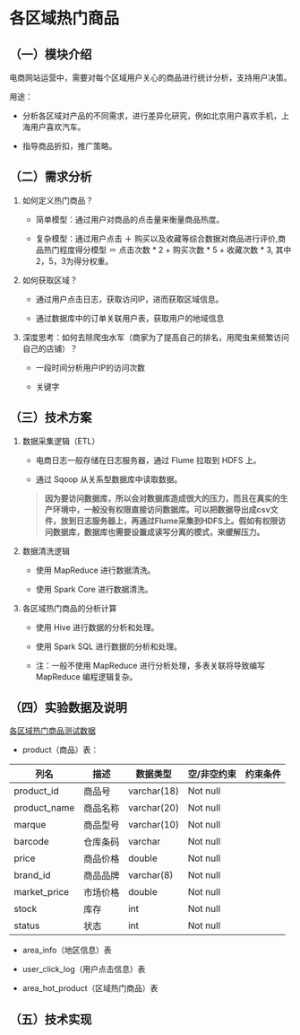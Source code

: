 
# 各区域热门商品

## （一）模块介绍

电商网站运营中，需要对每个区域用户关心的商品进行统计分析，支持用户决策。

用途：

* 分析各区域对产品的不同需求，进行差异化研究，例如北京用户喜欢手机，上海用户喜欢汽车。

* 指导商品折扣，推广策略。

## （二）需求分析

1. 如何定义热门商品？

	* 简单模型：通过用户对商品的点击量来衡量商品热度。
	
	* 复杂模型：通过用户点击 ＋ 购买以及收藏等综合数据对商品进行评价,商品热门程度得分模型 ＝ 点击次数 * 2 + 购买次数 * 5 + 收藏次数 * 3, 其中2，5，3为得分权重。

2. 如何获取区域？

	* 通过用户点击日志，获取访问IP，进而获取区域信息。
	
	* 通过数据库中的订单关联用户表，获取用户的地域信息

3. 深度思考：如何去除爬虫水军（商家为了提高自己的排名，用爬虫来频繁访问自己的店铺）？

	* 一段时间分析用户IP的访问次数
	
	* 关键字

## （三）技术方案

1. 数据采集逻辑（ETL）

	* 电商日志一般存储在日志服务器，通过 Flume 拉取到 HDFS 上。
	
	* 通过 Sqoop 从关系型数据库中读取数据。
	> **因为要访问数据库，所以会对数据库造成很大的压力，而且在真实的生产环境中，一般没有权限直接访问数据库。可以把数据导出成csv文件，放到日志服务器上，再通过Flume采集到HDFS上。假如有权限访问数据库，数据库也需要设置成读写分离的模式，来缓解压力。**

2. 数据清洗逻辑

	* 使用 MapReduce 进行数据清洗。
	
	* 使用 Spark Core 进行数据清洗。

3. 各区域热门商品的分析计算

	* 使用 Hive 进行数据的分析和处理。
	
	* 使用 Spark SQL 进行数据的分析和处理。

	* 注：一般不使用 MapReduce 进行分析处理，多表关联将导致编写 MapReduce 编程逻辑复杂。
	
## （四）实验数据及说明

[各区域热门商品测试数据](https://sdfskdfk)


* product（商品）表：

列名 | 描述 | 数据类型 | 空/非空约束 | 约束条件
---|---|---|---|---
product_id|商品号|varchar(18)|Not null|
product_name|商品名称|varchar(20)|Not null|
marque|商品型号|varchar(10)|Not null|
barcode|仓库条码|varchar|Not null|
price|商品价格|double|Not null|
brand_id|商品品牌|varchar(8)|Not null|
market_price|市场价格|double|Not null|
stock|库存|int|Not null|
status|状态|int|Not null|

* area_info（地区信息）表


* user_click_log（用户点击信息）表


* area_hot_product（区域热门商品）表

## （五）技术实现












